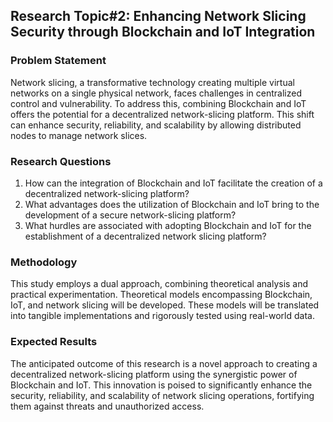 ## Research Topic#2: Enhancing Network Slicing Security through Blockchain and IoT Integration

### Problem Statement
Network slicing, a transformative technology creating multiple virtual networks on a single physical network, faces challenges in centralized control and vulnerability. To address this, combining Blockchain and IoT offers the potential for a decentralized network-slicing platform. This shift can enhance security, reliability, and scalability by allowing distributed nodes to manage network slices.

### Research Questions
1. How can the integration of Blockchain and IoT facilitate the creation of a decentralized network-slicing platform?
2. What advantages does the utilization of Blockchain and IoT bring to the development of a secure network-slicing platform?
3. What hurdles are associated with adopting Blockchain and IoT for the establishment of a decentralized network slicing platform?

### Methodology
This study employs a dual approach, combining theoretical analysis and practical experimentation. Theoretical models encompassing Blockchain, IoT, and network slicing will be developed. These models will be translated into tangible implementations and rigorously tested using real-world data.

### Expected Results
The anticipated outcome of this research is a novel approach to creating a decentralized network-slicing platform using the synergistic power of Blockchain and IoT. This innovation is poised to significantly enhance the security, reliability, and scalability of network slicing operations, fortifying them against threats and unauthorized access.
